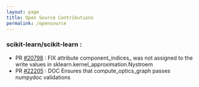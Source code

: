 ```yaml
---
layout: page
title: Open Source Contributions
permalink: /opensource
---
```



### scikit-learn/scikit-learn :
- PR [#20798]((https://github.com/scikit-learn/scikit-learn/pull/20798)) : FIX attribute component_indices_ was not assigned to the write values in sklearn.kernel_approximation.Nystroem 
- PR [#22205](https://github.com/scikit-learn/scikit-learn/pull/22205) : DOC Ensures that compute_optics_graph passes numpydoc validations

<br/>
<br/>
<br/>
<br/>
<br/>
<br/>


